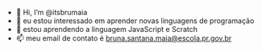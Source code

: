 - 👋 Hi, I’m @itsbrumaia
- 👀 eu estou interessado em aprender novas linguagens de programação 
- 🌱 estou aprendendo a linguagem JavaScript e Scratch 
- 📫 meu email de contato é bruna.santana.maia@escola.pr.gov.br
